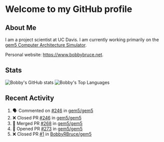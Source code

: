 # Welcome to my GitHub profile

## About Me

I am a project scientist at UC Davis. I am currently working primarily on the [gem5 Computer Architecture Simulator](https://github.com/gem5).

Personal website: <https://www.bobbybruce.net>.

## Stats

![Bobby's GitHub stats](https://github-readme-stats.vercel.app/api?username=bobbyrbruce&show_icons=true&theme=responsive&include_all_commits=true&count_private=true&show=reviews)
![Bobby's Top Languages ](https://github-readme-stats.vercel.app/api/top-langs/?username=bobbyrbruce&layout=compact&theme=responsive&count_private=true&langs_count=10)

## Recent Activity

<!--START_SECTION:activity-->
1. 🗣 Commented on [#246](https://github.com/gem5/gem5/pull/246#issuecomment-1707498588) in [gem5/gem5](https://github.com/gem5/gem5)
2. ❌ Closed PR [#246](https://github.com/gem5/gem5/pull/246) in [gem5/gem5](https://github.com/gem5/gem5)
3. 🎉 Merged PR [#268](https://github.com/gem5/gem5/pull/268) in [gem5/gem5](https://github.com/gem5/gem5)
4. 💪 Opened PR [#273](https://github.com/gem5/gem5/pull/273) in [gem5/gem5](https://github.com/gem5/gem5)
5. ❌ Closed PR [#1](https://github.com/BobbyRBruce/gem5/pull/1) in [BobbyRBruce/gem5](https://github.com/BobbyRBruce/gem5)
<!--END_SECTION:activity-->

